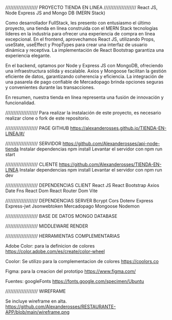 ////////////////////  PROYECTO TIENDA EN LINEA  ////////////////////
React JS, Node Express JS and Mongo DB (MERN Stack)

Como desarrollador FullStack, les presento con entusiasmo el último proyecto, una tienda en línea construida con el MERN Stack tecnologías líderes en la industria para ofrecer una experiencia de compra en línea excepcional. En el frontend, aprovechamos React JS, utilizando Props, useState, useEffect y PropTypes para crear una interfaz de usuario dinámica y receptiva. La implementación de React Bootstrap garantiza una experiencia elegante.

En el backend, optamos por Node y Express JS con MongoDB, ofreciendo una infraestructura sólida y escalable. Axios y Mongoose facilitan la gestión eficiente de datos, garantizando coherencia y eficiencia. La integración de una pasarela de pago confiable de Mercadopago brinda opciones seguras y convenientes durante las transacciones.

En resumen, nuestra tienda en línea representa una fusión de innovación y funcionalidad.

////////////////////
Para realizar la instalación de este proyecto, es necesario realizar clone o fork de este repositorio.

////////////////////  PAGE GITHUB
https://alexanderosses.github.io/TIENDA-EN-LINEA/#/

////////////////////  SERVIDOR 
https://github.com/Alexanderosses/api-node-tienda
Instalar dependencias npm install
Levantar el servidor con npm run start

////////////////////  CLIENTE
https://github.com/Alexanderosses/TIENDA-EN-LINEA
Instalar dependencias npm install
Levantar el servidor con npm run dev

////////////////////  DEPENDENCIAS CLIENT
React JS
React Bootstrap
Axios
Date Fns
React Dom
React Router Dom
Vite

////////////////////  DEPENDENCIAS SERVER
Bcrypt
Cors
Dotenv
Express
Express-jwt
Jsonwebtoken
Mercadopago
Mongoose
Nodemon

//////////////////// BASE DE DATOS
MONGO DATABASE

//////////////////// MIDDLEWARE
RENDER

////////////////////  HERRAMIENTAS COMPLEMENTARIAS  

Adobe Color: para la definicion de colores
https://color.adobe.com/es/create/color-wheel

Coolor: Se utilizo para la complementacion de colores
https://coolors.co

Figma: para la creacion del prototipo
https://www.figma.com/

Fuentes: googleFonts
https://fonts.google.com/specimen/Ubuntu


////////////////////  WIREFRAME  

Se incluye wireframe en alta.
https://github.com/Alexanderosses/RESTAURANTE-APP/blob/main/wireframe.png